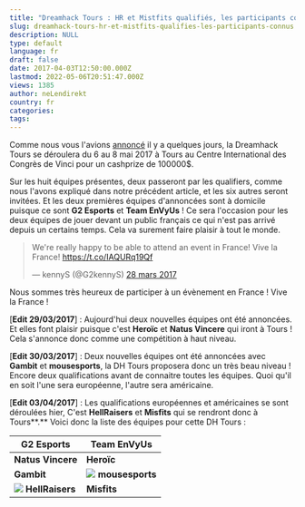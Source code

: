 ```yaml
---
title: "Dreamhack Tours : HR et Mistfits qualifiés, les participants connus"
slug: dreamhack-tours-hr-et-mistfits-qualifies-les-participants-connus
description: NULL
type: default
language: fr
draft: false
date: 2017-04-03T12:50:00.000Z
lastmod: 2022-05-06T20:51:47.000Z
views: 1385
author: neLendirekt
country: fr
categories:
tags:
---
```

Comme nous vous l'avions [annoncé](/flash/les-qualifiers-de-la-dh-tours-ont-ete-annonces/401) il y a quelques jours, la Dreamhack Tours se déroulera du 6 au 8 mai 2017 à Tours au Centre International des Congrès de Vinci pour un cashprize de 100000$.

Sur les huit équipes présentes, deux passeront par les qualifiers, comme nous l'avons expliqué dans notre précédent article, et les six autres seront invitées. Et les deux premières équipes d'annoncées sont à domicile puisque ce sont **G2 Esports** et **Team EnVyUs** ! Ce sera l'occasion pour les deux équipes de jouer devant un public français ce qui n'est pas arrivé depuis un certains temps. Cela va surement faire plaisir à tout le monde. 

> We're really happy to be able to attend an event in France! Vive la France! <https://t.co/IAQURq19Qf>
> 
> — kennyS (@G2kennyS) [28 mars 2017](https://twitter.com/G2kennyS/status/846756163953872896)

Nous sommes très heureux de participer à un évènement en France ! Vive la France ! 

\[**Edit 29/03/2017**\] : Aujourd'hui deux nouvelles équipes ont été annoncées. Et elles font plaisir puisque c'est **Heroïc** et **Natus Vincere** qui iront à Tours ! Cela s'annonce donc comme une compétition à haut niveau.

\[**Edit 30/03/2017**\] : Deux nouvelles équipes ont été annoncées avec **Gambit** et **mousesports**, la DH Tours proposera donc un très beau niveau ! Encore deux qualifications avant de connaitre toutes les équipes. Quoi qu'il en soit l'une sera européenne, l'autre sera américaine.

\[**Edit 03/04/2017**\] : Les qualifications européennes et américaines se sont déroulées hier, C'est **HellRaisers** et **Misfits** qui se rendront donc à Tours**.** Voici donc la liste des équipes pour cette DH Tours :

| **G2 Esports**                                                             | **Team EnVyUs**                                                            |
| -------------------------------------------------------------------------- | -------------------------------------------------------------------------- |
| **Natus Vincere**                                                          | **Heroïc**                                                                 |
| **Gambit**                                                                 | ![](/storage/countries/flag/europe_flag_580d21b984714.gif) **mousesports** |
| _![](/storage/countries/flag/europeflag580d21b984714.gif)_ **HellRaisers** | **Misfits**                                                                |
